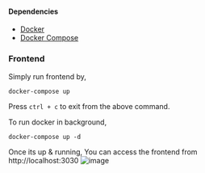 #### Dependencies
* [Docker](https://docs.docker.com/engine/install/)
* [Docker Compose](https://docs.docker.com/compose/install/)

### Frontend
Simply run frontend by,
```
docker-compose up
```
Press `ctrl + c` to exit from the above command.

To run docker in background,
```
docker-compose up -d
```

Once its up & running, You can access the frontend from http://localhost:3030
![image](https://user-images.githubusercontent.com/84570125/154627488-fca06330-ea34-42a0-bc31-015d12f18a1b.png)
